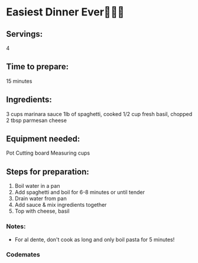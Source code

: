 # Easiest Dinner Ever🍝🍝🍝

## Servings: 
4

## Time to prepare: 
15 minutes

## Ingredients: 
3 cups marinara sauce 
1lb of spaghetti, cooked
1/2 cup fresh basil, chopped
2 tbsp parmesan cheese


## Equipment needed: 
Pot
Cutting board
Measuring cups

## Steps for preparation:

1. Boil water in a pan
2. Add spaghetti and boil for 6-8 minutes or until tender
3. Drain water from pan
4. Add sauce & mix ingredients together
5. Top with cheese, basil

### Notes:
* For al dente, don't cook as long and only boil pasta for 5 minutes! 


### Codemates #
